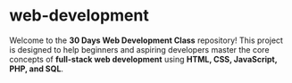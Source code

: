 # web-development
Welcome to the **30 Days Web Development Class** repository!   This project is designed to help beginners and aspiring developers master the core concepts of **full-stack web development** using **HTML, CSS, JavaScript, PHP, and SQL**.

